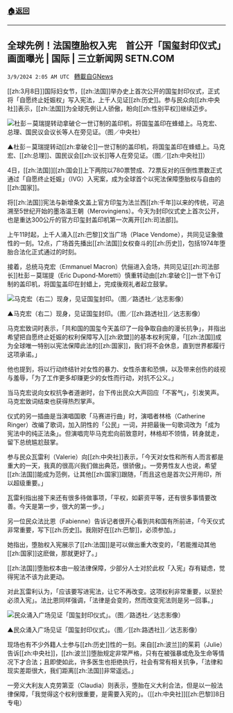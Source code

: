 ###  [:house:返回](README.md)
---


## 全球先例！法国堕胎权入宪　首公开「国玺封印仪式」画面曝光 | 国际 | 三立新闻网  SETN.COM
`3/9/2024 2:05 AM UTC ` [轉載自GNews](https://gnews.org/articles/2378810)

[[zh:3月8日]]国际妇女节，[[zh:法国]]举办史上首次公开的国玺封印仪式，正式将「自愿终止妊娠权」写入宪法，上千人见证[[zh:历史]]。参与民众向[[zh:中央社]]表示，[[zh:法国]]为全球先例让人骄傲，盼向[[zh:性别平权]]继续迈步。

![杜彭－莫瑞提转动拿破仑一世订制的盖印机，将国玺盖印在蜂蜡上。马克宏、总理、国民议会议长等人在旁见证。（图／中央社）](https://attach.setn.com/newsimages/2024/03/09/4560878-PH.jpg "杜彭－莫瑞提转动拿破仑一世订制的盖印机，将国玺盖印在蜂蜡上。马克宏、总理、国民议会议长等人在旁见证。（图／中央社）")

▲杜彭－莫瑞提转动[[zh:拿破仑]]一世订制的盖印机，将国玺盖印在蜂蜡上。马克宏、[[zh:总理]]、国民议会[[zh:议长]]等人在旁见证。（图／[[zh:中央社]]）

4日，[[zh:法国]][[zh:国会]]上下两院以780票赞成、72票反对的压倒性票数正式通过「自愿终止妊娠」（IVG）入宪案，成为全球首个以宪法保障堕胎权与自由的[[zh:国家]]。

将[[zh:法国]]宪法与新增条文盖上官方印玺为法兰西[[zh:千年]]以来的传统，可追溯至5世纪开始的墨洛温王朝（Merovingiens）。今天为封印仪式史上首次公开，也是重达300公斤的官方印玺封盖印机第一次离开[[zh:司法部]]。

上午11时起，上千人涌入[[zh:巴黎]]文当广场（Place Vendome），共同见证象徵性的一刻。12点，广场首先播出[[zh:法国]]女权奋斗的[[zh:历史]]，包括1974年堕胎合法化正式通过的时刻。

接着，总统马克宏（Emmanuel Macron）伉俪进入会场，共同见证[[zh:司法部长]]杜彭－莫瑞提（Eric Dupond-Moretti）慎重转动由[[zh:拿破仑]]一世下令订制的盖印机，将国玺盖印在封蜡上，完成後观礼者起立鼓掌。

![马克宏（右二）现身，见证国玺封印。（图／路透社／达志影像）](https://attach.setn.com/newsimages/2024/03/09/4560939-PH.jpg "马克宏（右二）现身，见证国玺封印。（图／路透社／达志影像）")

▲马克宏（右二）现身，见证国玺封印。（图／[[zh:路透社]]／达志影像）

马克宏致词时表示，「共和国的国玺今天盖印了一段争取自由的漫长抗争」，并指出希望把自愿终止妊娠的权利保障写入[[zh:欧盟]]的基本权利宪章，「[[zh:法国]]成为全球唯一特别以宪法保障此法的[[zh:国家]]，我们将不会休息，直到世界都履行这项承诺。」

他也提到，将以行动终结针对女性的暴力、女性杀害和恐惧，以及带来创伤的歧视与羞辱，「为了工作更多却赚更少的女性而行动，对抗不公义。」

当马克宏说向女权抗争者道谢时，台下传出民众大声回应「不客气」，引发笑声。马克宏致词结束也获得热烈掌声。

仪式的另一插曲是当演唱国歌「马赛进行曲」时，演唱者林格（Catherine Ringer）改编了歌词，加入阴性的「公民」一词，并把最後一句歌词改为「成为宪法中的纯正法条」。但演唱完毕马克宏向前致意时，林格却不领情，转身就走，留下总统尴尬鼓掌。

参与民众瓦雷利（Valerie）向[[zh:中央社]]表示，「今天对女性和所有人而言都是重大的一天，我真的很高兴我们做出典范，很骄傲」。一旁男性友人也说，希望[[zh:法国]]能成为范例，让其他[[zh:国家]]跟随，「而且这也是首次公开用印，所以超级重要。」

瓦雷利指出接下来还有很多待做事项，「平权，如薪资平等，还有很多事情要改善。今天是第一步，很大的第一步。」

另一位民众法比恩（Fabienne）告诉记者很开心看到共和国有所前进，「今天仪式非常重要，写下[[zh:历史]]。我刚好在[[zh:巴黎]]，必须参加。」

她指出，堕胎权入宪展示了[[zh:法国]]是可以做出重大改变的，「若能推动其他[[zh:国家]]这麽做，那就更好了。」

[[zh:法国]]堕胎权本由一般法律保障，少部分人士对於此权「入宪」存有疑虑，觉得宪法不该为此更动。

对此瓦雷利认为，「应该要写进宪法，让它不再改变。这项权利非常重要，以至於必须入宪」。法比恩同样强调，「法律是会变的，然而改变宪法则是另一回事。」

![民众涌入广场见证「国玺封印仪式」。（图／路透社／达志影像）](https://attach.setn.com/newsimages/2024/03/09/4560940-PH.jpg "民众涌入广场见证「国玺封印仪式」。（图／路透社／达志影像）")

▲民众涌入广场见证「国玺封印仪式」。（图／[[zh:路透社]]／达志影像）

现场也有不少外籍人士参与[[zh:历史]]性的一刻。来自[[zh:波兰]]的茱莉（Julie）告诉[[zh:中央社]]，[[zh:波兰]]堕胎规定非常严格，只有在被强暴或危及生命等情况下才合法；且即使如此，许多医生也拒绝执行，社会有常有相关抗争，「法律和现实差距很大，我们距离[[zh:法国]]非常遥远。」

一旁义大利友人克劳第亚（Claudia）则表示，堕胎在义大利合法，但是以一般法律保障，「我觉得这个权利很重要，是需要入宪的」。（[[zh:中央社]][[zh:巴黎]]8日专电）
